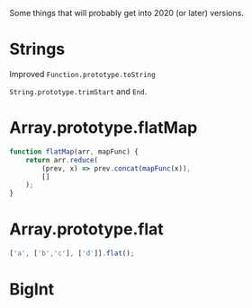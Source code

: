 Some things that will probably get into 2020 (or later) versions.


# Strings

Improved `Function.prototype.toString`

`String.prototype.trimStart` and `End`.


# Array.prototype.flatMap

```js
function flatMap(arr, mapFunc) {
    return arr.reduce(
        (prev, x) => prev.concat(mapFunc(x)),
        []
    );
}
```

# Array.prototype.flat

```js
['a', ['b','c'], ['d']].flat();
```

# BigInt

